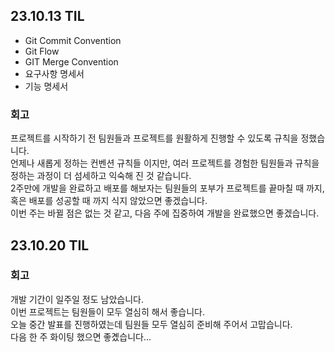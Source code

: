 ## 23.10.13 TIL  
* Git Commit Convention  
* Git Flow  
* GIT Merge Convention
* 요구사항 명세서  
* 기능 명세서

### 회고  
프로젝트를 시작하기 전 팀원들과 프로젝트를 원활하게 진행할 수 있도록 규칙을 정했습니다.  
언제나 새롭게 정하는 컨벤션 규칙들 이지만, 여러 프로젝트를 경험한 팀원들과 규칙을 정하는 과정이 더 섬세하고 익숙해 진 것 같습니다.  
2주만에 개발을 완료하고 배포를 해보자는 팀원들의 포부가 프로젝트를 끝마칠 때 까지, 혹은 배포를 성공할 때 까지 식지 않았으면 좋겠습니다.  
이번 주는 바뀔 점은 없는 것 같고, 다음 주에 집중하여 개발을 완료했으면 좋겠습니다.  

## 23.10.20 TIL
### 회고  
개발 기간이 일주일 정도 남았습니다.  
이번 프로젝트는 팀원들이 모두 열심히 해서 좋습니다.  
오늘 중간 발표를 진행하였는데 팀원들 모두 열심히 준비해 주어서 고맙습니다.  
다음 한 주 화이팅 했으면 좋곘습니다...  